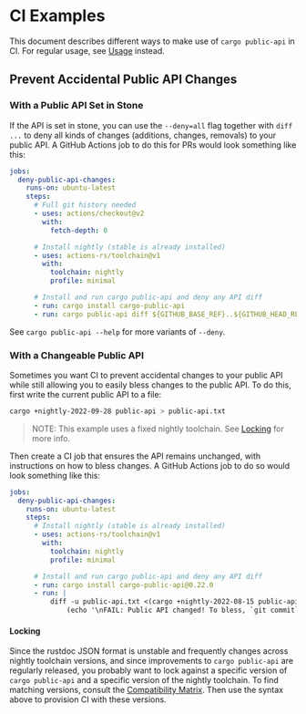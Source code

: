 # CI Examples

This document describes different ways to make use of `cargo public-api` in CI. For regular usage, see [Usage](../README.md#usage) instead.

## Prevent Accidental Public API Changes

### With a Public API Set in Stone

If the API is set in stone, you can use the `--deny=all` flag together with `diff ...` to deny all kinds of changes (additions, changes, removals) to your public API. A GitHub Actions job to do this for PRs would look something like this:

```yaml
jobs:
  deny-public-api-changes:
    runs-on: ubuntu-latest
    steps:
      # Full git history needed
      - uses: actions/checkout@v2
        with:
          fetch-depth: 0

      # Install nightly (stable is already installed)
      - uses: actions-rs/toolchain@v1
        with:
          toolchain: nightly
          profile: minimal

      # Install and run cargo public-api and deny any API diff
      - run: cargo install cargo-public-api
      - run: cargo public-api diff ${GITHUB_BASE_REF}..${GITHUB_HEAD_REF} --deny=all
```

See `cargo public-api --help` for more variants of `--deny`.

### With a Changeable Public API

Sometimes you want CI to prevent accidental changes to your public API while still allowing you to easily bless changes to the public API. To do this, first write the current public API to a file:

```bash
cargo +nightly-2022-09-28 public-api > public-api.txt
```

> NOTE: This example uses a fixed nightly toolchain. See [Locking](#locking) for more info.

Then create a CI job that ensures the API remains unchanged, with instructions on how to bless changes. A GitHub Actions job to do so would look something like this:

```yaml
jobs:
  deny-public-api-changes:
    runs-on: ubuntu-latest
    steps:
      # Install nightly (stable is already installed)
      - uses: actions-rs/toolchain@v1
        with:
          toolchain: nightly
          profile: minimal

      # Install and run cargo public-api and deny any API diff
      - run: cargo install cargo-public-api@0.22.0
      - run: |
          diff -u public-api.txt <(cargo +nightly-2022-08-15 public-api) ||
              (echo '\nFAIL: Public API changed! To bless, `git commit` the result of `cargo +nightly-2022-08-15 public-api > public-api.txt`' && exit 1)
```

#### Locking

Since the rustdoc JSON format is unstable and frequently changes across nightly toolchain versions, and since improvements to `cargo public-api` are regularly released, you probably want to lock against a specific version of `cargo public-api` and a specific version of the nightly toolchain. To find matching versions, consult the [Compatibility Matrix](../README.md#compatibility-matrix). Then use the syntax above to provision CI with these versions.
